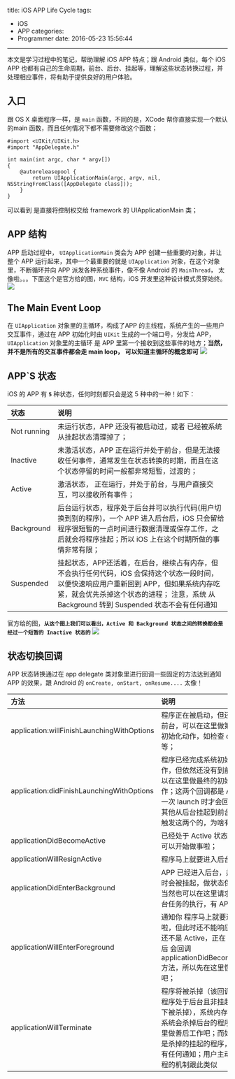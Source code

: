title: iOS APP Life Cycle
tags:
  - iOS
  - APP
categories:
  - Programmer
date: 2016-05-23 15:56:44
---
本文是学习过程中的笔记，帮助理解 iOS APP 特点；跟 Android 类似，每个 iOS APP 也都有自己的生命周期，前台、后台、挂起等，理解这些状态转换过程，并处理相应事件，将有助于提供良好的用户体验。
<!--more-->
## 入口
跟 OS X 桌面程序一样，是 `main` 函数，不同的是，XCode 帮你直接实现一个默认的main 函数，而且任何情况下都不需要修改这个函数；
```
#import <UIKit/UIKit.h>
#import "AppDelegate.h"
 
int main(int argc, char * argv[])
{
    @autoreleasepool {
        return UIApplicationMain(argc, argv, nil, NSStringFromClass([AppDelegate class]));
    }
}
```
可以看到 是直接将控制权交给 framework 的 UIApplicationMain 类；

## APP 结构
APP 启动过程中， `UIApplicationMain` 类会为 APP 创建一些重要的对象，并让整个 APP 运行起来，其中一个最重要的就是 `UIApplication` 对象，在这个对象里，不断循环并向 APP 派发各种系统事件，像不像 Android 的 `MainThread`， 太像啦。。。下面这个是官方给的图，`MVC` 结构，iOS 开发里这种设计模式贯穿始终。
![](http://7xqitw.com1.z0.glb.clouddn.com/blog/res/core_objects_2x.png)

## The Main Event Loop
在 `UIApplication` 对象里的主循环，构成了APP 的主线程，系统产生的一些用户交互事件，通过在 APP 初始化时由 `UIKit` 生成的一个端口号，分发给 APP， `UIApplication` 对象里的主循环 是 APP 里第一个接收到这些事件的地方；**当然，并不是所有的交互事件都会走 main loop， 可以知道主循环的概念即可**
![](http://7xqitw.com1.z0.glb.clouddn.com/blog/res/event_draw_cycle_a_2x.png)

## APP`S 状态
iOS 的 APP 有 **`5`** 种状态，任何时刻都只会是这 5 种中的一种！如下：

| 状态      |     说明 |
| :-------- | :--------|
| Not running    |   未运行状态，APP 还没有被启动过，或者 已经被系统从挂起状态清理掉了； |
| Inactive    |   未激活状态，APP 正在运行并处于前台，但是无法接收任何事件，通常发生在状态转换的时期，而且在这个状态停留的时间一般都非常短暂，过渡的； |
| Active    |   激活状态， 正在运行，并处于前台，与用户直接交互，可以接收所有事件；|
| Background    |   后台运行状态，程序处于后台并可以执行代码(用户切换到别的程序)，一个 APP 进入后台后，iOS 只会留给程序很短暂的一点时间进行数据清理或保存工作，之后就会将程序挂起；所以 iOS 上在这个时期所做的事情非常有限； |
| Suspended    |   挂起状态，APP还活着，在后台，继续占有内存，但不会执行任何代码，iOS 会保持这个状态一段时间，以便快速响应用户重新回到 APP，但如果系统内存吃紧，就会优先杀掉这个状态的进程； 注意，系统 从 Background 转到 Suspended 状态不会有任何通知|

官方给的图，**`从这个图上我们可以看出，Active 和 Background 状态之间的转换都会是经过一个短暂的 Inactive 状态的`**
![](http://7xqitw.com1.z0.glb.clouddn.com/blog/res/high_level_flow_2x.png)

## 状态切换回调
APP 状态转换通过在 app delegate 类对象里进行回调一些固定的方法达到通知 APP 的效果，跟 Android 的 `onCreate, onStart, onResume....` 太像！

| 方法      |     说明 |
| :-------- | :--------|
|application:willFinishLaunchingWithOptions|程序正在被启动，但还没有到前台，可以在这里做第一次的初始化动作，如检查 options 等；|
|application:didFinishLaunchingWithOptions|程序已经完成系统初始化工作，但依然还没有到前台，可以在这里做最终的初始化动作；这两个回调都是 APP 被第一次 launch 时才会回调的，其他从后台挂起到前台是不会触发这两个的，为啥有俩？|
|applicationDidBecomeActive| 已经处于 Active 状态，这里就可以开始做事啦； |
|applicationWillResignActive| 程序马上就要进入后台啦|
|applicationDidEnterBackground| APP 已经进入后台，并可能随时会被挂起，做状态保存吧； 当然也可以在这里请求延长后台任务的执行，有 API； |
|applicationWillEnterForeground| 通知你 程序马上就要进入前台啦，但此时还不能响应事件，还不是 Active，正在 active 后 会回调 applicationDidBecomeActive 方法，所以先在这里恢复状态吧； |
|applicationWillTerminate| 程序将被杀掉（该回调只会在程序处于后台且非挂起的状态下被杀掉），系统内存不足时，系统会杀掉后台的程序，在这里做善后工作吧；而如果系统是杀掉的挂起的程序，则不会有任何通知；用户主动杀掉进程的机制跟此类似 |

